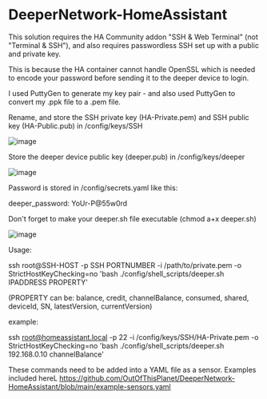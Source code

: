 # DeeperNetwork-HomeAssistant

This solution requires the HA Community addon "SSH & Web Terminal" (not "Terminal & SSH"), and also requires passwordless SSH set up with a public and private key. 

This is because the HA container cannot handle OpenSSL which is needed to encode your password before sending it to the deeper device to login.

I used PuttyGen to generate my key pair - and also used PuttyGen to convert my .ppk file to a .pem file.

Rename, and store the SSH private key (HA-Private.pem) and SSH public key (HA-Public.pub) in /config/keys/SSH

![image](https://user-images.githubusercontent.com/42836083/212470493-2a2209ae-3d76-4059-8d1c-3b18ff48745e.png)

Store the deeper device public key (deeper.pub) in /config/keys/deeper

![image](https://user-images.githubusercontent.com/42836083/212470513-e0254d00-aef8-43ca-bbc5-2ea73421b311.png)

Password is stored in /config/secrets.yaml like this: 

deeper_password: YoUr-P@55w0rd

Don't forget to make your deeper.sh file executable (chmod a+x deeper.sh)

![image](https://user-images.githubusercontent.com/42836083/213889023-003cbf9e-2323-4594-83f2-27d863441bbd.png)

Usage: 

ssh root@SSH-HOST -p SSH PORTNUMBER -i /path/to/private.pem -o StrictHostKeyChecking=no 'bash ./config/shell_scripts/deeper.sh IPADDRESS PROPERTY'

(PROPERTY can be: balance, credit, channelBalance, consumed, shared, deviceId, SN, latestVersion, currentVersion)

example:

ssh root@homeassistant.local -p 22 -i /config/keys/SSH/HA-Private.pem -o StrictHostKeyChecking=no 'bash ./config/shell_scripts/deeper.sh 192.168.0.10 channelBalance'

These commands need to be added into a YAML file as a sensor. Examples included hereL https://github.com/OutOfThisPlanet/DeeperNetwork-HomeAssistant/blob/main/example-sensors.yaml
